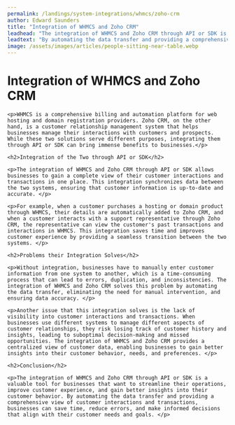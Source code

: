 ```yaml
---
permalink: /landings/system-integrations/whmcs/zoho-crm
author: Edward Saunders
title: "Integration of WHMCS and Zoho CRM"
leadhead: "The integration of WHMCS and Zoho CRM through API or SDK is a valuable tool for businesses that want to streamline their operations, improve customer experience, and gain better insights into their customer behavior"
leadtext: "By automating the data transfer and providing a comprehensive view of customer interactions and transactions, businesses can save time, reduce errors, and make informed decisions that align with their customer needs and goals."
image: /assets/images/articles/people-sitting-near-table.webp
---
```

<div class="arttext">
	<h1>Integration of WHMCS and Zoho CRM</h1>

	<p>WHMCS is a comprehensive billing and automation platform for web hosting and domain registration providers. Zoho CRM, on the other hand, is a customer relationship management system that helps businesses manage their interactions with customers and prospects. While these two solutions serve different purposes, integrating them through API or SDK can bring immense benefits to businesses.</p>

	<h2>Integration of the Two through API or SDK</h2>

	<p>The integration of WHMCS and Zoho CRM through API or SDK allows businesses to gain a complete view of their customer interactions and transactions in one place. This integration synchronizes data between the two systems, ensuring that customer information is up-to-date and accurate. </p>

	<p>For example, when a customer purchases a hosting or domain product through WHMCS, their details are automatically added to Zoho CRM, and when a customer interacts with a support representative through Zoho CRM, the representative can view the customer's past transactions and interactions in WHMCS. This integration saves time and improves customer experience by providing a seamless transition between the two systems. </p>

	<h2>Problems their Integration Solves</h2>

	<p>Without integration, businesses have to manually enter customer information from one system to another, which is a time-consuming process that can lead to errors, duplication, and inconsistencies. The integration of WHMCS and Zoho CRM solves this problem by automating the data transfer, eliminating the need for manual intervention, and ensuring data accuracy. </p>

	<p>Another issue that this integration solves is the lack of visibility into customer interactions and transactions. When businesses use different systems to manage different aspects of customer relationships, they risk losing track of customer history and insights, leading to suboptimal decision-making and missed opportunities. The integration of WHMCS and Zoho CRM provides a centralized view of customer data, enabling businesses to gain better insights into their customer behavior, needs, and preferences. </p>

	<h2>Conclusion</h2>

	<p>The integration of WHMCS and Zoho CRM through API or SDK is a valuable tool for businesses that want to streamline their operations, improve customer experience, and gain better insights into their customer behavior. By automating the data transfer and providing a comprehensive view of customer interactions and transactions, businesses can save time, reduce errors, and make informed decisions that align with their customer needs and goals. </p>

</div>